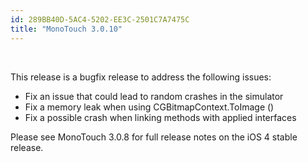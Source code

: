 ```yaml
---
id: 289BB40D-5AC4-5202-EE3C-2501C7A7475C
title: "MonoTouch 3.0.10"
---
```


&nbsp;

This release is a bugfix release to address the following issues:

-  Fix an issue that could lead to random crashes in the simulator
-  Fix a memory leak when using CGBitmapContext.ToImage ()
-  Fix a possible crash when linking methods with applied interfaces


Please see MonoTouch 3.0.8 for full release notes on the iOS 4 stable
release.
